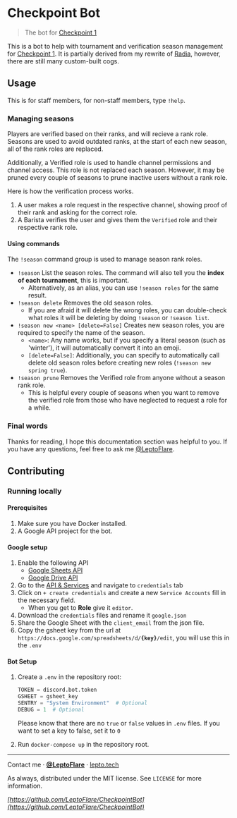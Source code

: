 # Checkpoint Bot
> The bot for [Checkpoint 1](https://discord.com/invite/ZybuvgP)

This is a bot to help with tournament and verification season management for [Checkpoint 1](https://discord.com/invite/ZybuvgP). It is partially derived from my rewrite of [Radia](https://github.com/IPLSplatoon/Radia), however, there are still many custom-built cogs.

## Usage
This is for staff members, for non-staff members, type `!help`.

### Managing seasons
Players are verified based on their ranks, and will recieve a rank role. Seasons are used to avoid outdated ranks, at the start of each new season, all of the rank roles are replaced.

Additionally, a Verified role is used to handle channel permissions and channel access. This role is not replaced each season. However, it may be pruned every couple of seasons to prune inactive users without a rank role.

Here is how the verification process works.
1. A user makes a role request in the respective channel, showing proof of their rank and asking for the correct role.
2. A Barista verifies the user and gives them the `Verified` role and their respective rank role.

#### Using commands
The `!season` command group is used to manage season rank roles.

- `!season` List the season roles. The command will also tell you the **index of each tournament**, this is important.
  - Alternatively, as an alias, you can use `!season roles` for the same result.
- `!season delete` Removes the old season roles.
  - If you are afraid it will delete the wrong roles, you can double-check what roles it will be deleting by doing `!season` or `!season list`.
- `!season new <name> [delete=False]` Creates new season roles, you are required to specify the name of the season.
  - `<name>`: Any name works, but if you specify a literal season (such as 'winter'), it will automatically convert it into an emoji.
  - `[delete=False]`: Additionally, you can specify to automatically call delete old season roles before creating new roles (`!season new spring true`).
- `!season prune` Removes the Verified role from anyone without a season rank role.
  - This is helpful every couple of seasons when you want to remove the verified role from those who have neglected to request a role for a while.

### Final words
Thanks for reading, I hope this documentation section was helpful to you. If you have any questions, feel free to ask me [@LeptoFlare](https://github.com/LeptoFlare).

## Contributing
### Running locally
#### Prerequisites
1. Make sure you have Docker installed.
1. A Google API project for the bot.

#### Google setup
1. Enable the following API
   - [Google Sheets API](https://console.developers.google.com/apis/api/sheets.googleapis.com)
   - [Google Drive API](https://console.developers.google.com/apis/api/drive.googleapis.com)
1. Go to the [API & Services](https://console.developers.google.com/apis/credentials) and navigate to `credentials` tab
1. Click on `+ create credentials` and create a new `Service Accounts` fill in the necessary field.
   - When you get to **Role** give it `editor`.
1. Download the `credentials` files and rename it `google.json`
1. Share the Google Sheet with the `client_email` from the json file.
1. Copy the gsheet key from the url at `https://docs.google.com/spreadsheets/d/`**`{key}`**`/edit`, you will use this in the `.env`

#### Bot Setup
1. Create a `.env` in the repository root:

   ```py
   TOKEN = discord.bot.token
   GSHEET = gsheet_key
   SENTRY = "System Environment"  # Optional
   DEBUG = 1  # Optional
   ```

   Please know that there are no `true` or `false` values in `.env` files. If you want to set a key to false, set it to `0`

1. Run `docker-compose up` in the repository root.

---

Contact me · [**@LeptoFlare**](https://github.com/LeptoFlare) · [lepto.tech](https://lepto.tech)

As always, distributed under the MIT license. See `LICENSE` for more information.

_[https://github.com/LeptoFlare/CheckpointBot](https://github.com/LeptoFlare/CheckpointBot)_

